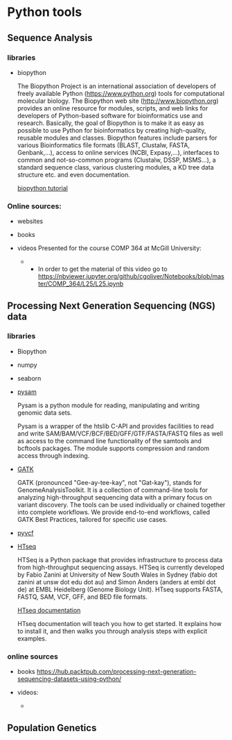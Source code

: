 Python tools
===============


## Sequence Analysis

### libraries

- biopython

    The Biopython Project is an international association of developers of freely available Python (https://www.python.org) tools for computational molecular biology. The Biopython web site (http://www.biopython.org) provides an online resource for modules, scripts, and web links for developers of Python-based software for bioinformatics use and research. Basically, the goal of Biopython is to make it as easy as possible to use Python for bioinformatics by creating high-quality, reusable modules and classes. Biopython features include parsers for various Bioinformatics file formats (BLAST, Clustalw, FASTA, Genbank,...), access to online services (NCBI, Expasy,...), interfaces to common and not-so-common programs (Clustalw, DSSP, MSMS...), a standard sequence class, various clustering modules, a KD tree data structure etc. and even documentation.
 
    [biopython tutorial](http://biopython.org/DIST/docs/tutorial/Tutorial.html)
    
### Online sources:

- websites

- books

- videos
    Presented for the course COMP 364 at McGill University:
 
    - 
        - [](https://www.youtube.com/watch?v=qQ7rIpB4oOw)
    In order to get the material of this video go to https://nbviewer.jupyter.org/github/cgoliver/Notebooks/blob/master/COMP_364/L25/L25.ipynb
    

## Processing Next Generation Sequencing (NGS) data

### libraries

- Biopython
- numpy
- seaborn

- [pysam](https://pysam.readthedocs.io/en/latest/)
    
    Pysam is a python module for reading, manipulating and writing genomic data sets.
    
    Pysam is a wrapper of the htslib C-API and provides facilities to read and write SAM/BAM/VCF/BCF/BED/GFF/GTF/FASTA/FASTQ files as well as access to the command line functionality of the samtools and bcftools packages. The module supports compression and random access through indexing.
    
- [GATK](https://gatk.broadinstitute.org/hc/en-us/articles/360036194592-Getting-started-with-GATK4)

    GATK (pronounced "Gee-ay-tee-kay", not "Gat-kay"), stands for GenomeAnalysisToolkit. It is a collection of command-line tools for analyzing high-throughput sequencing data with a primary focus on variant discovery. The tools can be used individually or chained together into complete workflows. We provide end-to-end workflows, called GATK Best Practices, tailored for specific use cases.  
    
- [pyvcf](https://pyvcf.readthedocs.io/en/latest/)

- [HTseq](https://htseq.readthedocs.io/en/master/)

    HTSeq is a Python package that provides infrastructure to process data from high-throughput sequencing assays. HTSeq is currently developed by Fabio Zanini at University of New South Wales in Sydney (fabio dot zanini at unsw dot edu dot au) and Simon Anders (anders at embl dot de) at EMBL Heidelberg (Genome Biology Unit). HTseq supports FASTA, FASTQ, SAM, VCF, GFF, and BED file formats. 

    [HTseq documentation](https://htseq.readthedocs.io/en/master/)


    HTseq documentation will teach you how to get started. It explains how to install it, and then walks you through analysis steps with explicit examples. 


### online sources

- books
    https://hub.packtpub.com/processing-next-generation-sequencing-datasets-using-python/

- videos:
    - [](https://youtu.be/j4qpJ8sVjT0)



## Population Genetics




